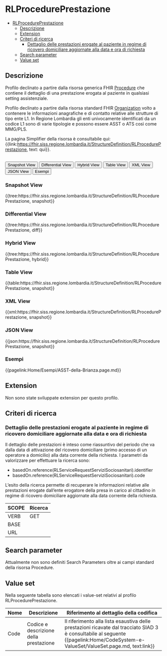 # RLProcedurePrestazione

- [RLProcedurePrestazione](#rlprocedureprestazione)
  - [Descrizione](#descrizione)
  - [Extension](#extension)
  - [Criteri di ricerca](#criteri-di-ricerca)
    - [Dettaglio delle prestazioni erogate al paziente in regime di ricovero domiciliare aggiornate alla data e ora di richiesta](#dettaglio-delle-prestazioni-erogate-al-paziente-in-regime-di-ricovero-domiciliare-aggiornate-alla-data-e-ora-di-richiesta)
  - [Search parameter](#search-parameter)
  - [Value set](#value-set)


## Descrizione
Profilo declinato a partire dalla risorsa generica FHIR [Procedure](http://hl7.org/fhir/R4/procedure.html) che contiene il dettaglio di una prestazione erogata al paziente in qualsiasi setting assistenziale.

Profilo declinato a partire dalla risorsa standard FHIR [Organization](http://hl7.org/fhir/R4/organization.html) volto a contenere le informazioni anagrafiche e di contatto relative alle strutture di tipo ente L1. In Regione Lombardia gli enti univocamente identificati da un codice L1 sono di varie tipologie e possono essere ASST o ATS così come MMG/PLS.

La pagina Simplifier della risorsa è consultabile qui: {{link:https://fhir.siss.regione.lombardia.it/StructureDefinition/RLProcedurePrestazione, text: qui}}.

<br>
<div class="tab">
 <button class="tablinks active" onclick="openTab(event, 'Snapshot View')">Snapshot View</button>
  <button class="tablinks" onclick="openTab(event, 'Differential View')">Differential View</button>
  <button class="tablinks" onclick="openTab(event, 'Hybrid View')">Hybrid View</button>
   <button class="tablinks" onclick="openTab(event, 'Table View')">Table View</button>
   <button class="tablinks" onclick="openTab(event, 'XML View')">XML View</button>
  <button class="tablinks" onclick="openTab(event, 'JSON View')">JSON View</button>
  <button class="tablinks" onclick="openTab(event, 'Esempi')">Esempi</button>
</div>

<div id="Snapshot View" class="tabcontent" style="display:block">
  <h3>Snapshot View</h3>
{{tree:https://fhir.siss.regione.lombardia.it/StructureDefinition/RLProcedurePrestazione, snapshot}}
</div>

<div id="Differential View" class="tabcontent">
  <h3>Differential View</h3>
{{tree:https://fhir.siss.regione.lombardia.it/StructureDefinition/RLProcedurePrestazione, diff}}
</div>

<div id="Hybrid View" class="tabcontent">
  <h3>Hybrid View</h3>
{{tree:https://fhir.siss.regione.lombardia.it/StructureDefinition/RLProcedurePrestazione, hybrid}}
</div>

<div id="Table View" class="tabcontent">
  <h3>Table View</h3>
{{table:https://fhir.siss.regione.lombardia.it/StructureDefinition/RLProcedurePrestazione, snapshot}}
</div>

<div id="XML View" class="tabcontent">
  <h3>XML View</h3>
{{xml:https://fhir.siss.regione.lombardia.it/StructureDefinition/RLProcedurePrestazione, snapshot}}
</div>

<div id="JSON View" class="tabcontent">
  <h3>JSON View</h3>
{{json:https://fhir.siss.regione.lombardia.it/StructureDefinition/RLProcedurePrestazione, snapshot}}
</div>

<div id="Esempi" class="tabcontent">
  <h3>Esempi</h3>
{{pagelink:Home/Esempi/ASST-della-Brianza.page.md}}
<br>
</div>

<!-- ===================================================FINE SESSIONE=================================================== -->

## Extension
Non sono state sviluppate extension per questo profilo.

<!-- ===================================================FINE SESSIONE=================================================== -->

## Criteri di ricerca

### Dettaglio delle prestazioni erogate al paziente in regime di ricovero domiciliare aggiornate alla data e ora di richiesta
Il dettaglio delle prestazioni è inteso come riassuntivo del periodo che va dalla data di attivazione  del ricovero domiciliare (primo accesso di un operatore a domicilio) alla data corrente della richiesta. 
I parametri da valorizzare per effettuare la ricerca sono:
-	basedOn.reference(RLServiceRequestServiziSociosanitari).identifier
-	basedOn.reference(RLServiceRequestServiziSociosanitari).code

L’esito della ricerca permette di recuperare le informazioni relative alle prestazioni erogate dall’ente erogatore della presa in carico al cittadino in regime di ricovero domiciliare aggiornate alla data corrente della richiesta.


| SCOPE | Ricerca |
|---|---|
| VERB | GET |
| BASE |    |
| URL |     |

<!-- ===================================================FINE SESSIONE=================================================== -->

## Search parameter

Attualmente non sono definiti Search Parameters oltre ai campi standard della risorsa Procedure.

<!-- ===================================================FINE SESSIONE=================================================== -->

## Value set

Nella seguente tabella sono elencati i value-set relativi al profilo RLProcedurePrestazione.

| Nome    | Descrizione    | Riferimento   al dettaglio della codifica    |
|---|---|---|
| Code    | Codice e descrizione della prestazione    | Il riferimento alla lista esaustiva delle prestazioni ricavate dal tracciato SIAD 3 è consultabile al seguente {{pagelink:Home/CodeSystem-e-ValueSet/ValueSet.page.md, text:link}}   |